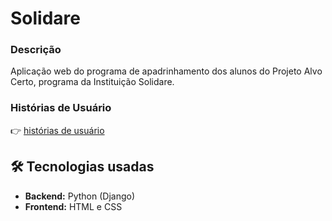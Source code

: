 # Solidare
### Descrição
Aplicação web do programa de apadrinhamento dos alunos do Projeto Alvo Certo, programa da Instituição Solidare.


### Histórias de Usuário
👉 [histórias de usuário](https://docs.google.com/document/d/1LhCymEJ4g4B4Pyp8Aw-aXz103KHfBuQ9wGO2JfETQUw/edit?tab=t.0)

## 🛠 Tecnologias usadas
- **Backend:** Python (Django)
- **Frontend:** HTML e CSS
  
